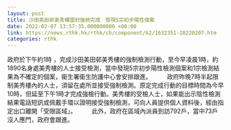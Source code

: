 ```yaml
---
layout: post
title: 沙田美田邨美秀樓圍封強檢完成　發現5宗初步陽性個案
date: 2022-02-07 13:57:35.000000000 +08:00
link: https://news.rthk.hk/rthk/ch/component/k2/1632351-20220207.htm
categories: rthk
---
```


政府於下午約1時 ，完成沙田美田邨美秀樓的強制檢測行動，至今早凌晨1時，約1890名身處美秀樓的人士接受檢測，當中發現5宗初步陽性檢測個案和1宗檢測結果為不確定的個案，衞生署衞生防護中心會安排跟進。
　　
政府昨晚7時半起限制美秀樓內的人士，須留在處所並接受強制檢測。原定完成行動的目標時間為今早10時，但延至下午1時才完成強檢行動。美秀樓的受檢人士，如果能出示陰性檢測結果電話短訊或佩戴手環以證明接受強制檢測，可向人員提供個人資料後，經由指定出口離開「受限區域」。
　　
此外，政府在區域內派員到訪792戶，當中73戶沒人應門，政府會跟進。
　　
